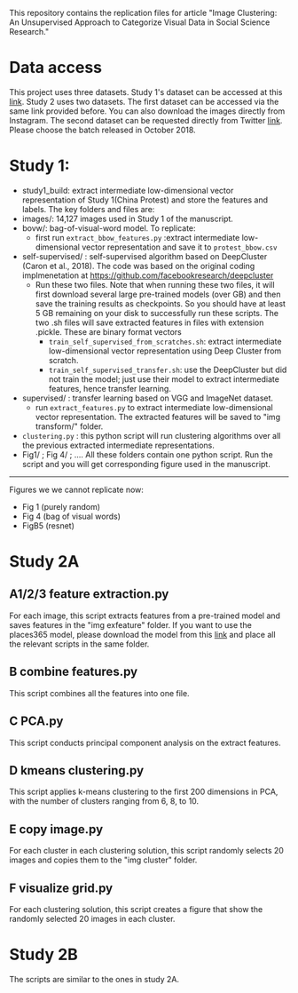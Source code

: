 
This repository contains the replication files for article "Image Clustering: An Unsupervised Approach to Categorize Visual Data in Social Science Research."

# Data access
This project uses three datasets. Study 1's dataset can be accessed at this [link](https://doi.org/10.7910/DVN/VSOH5H). Study 2 uses two datasets. The first dataset can be accessed via the same link provided before. You can also download the images directly from Instagram. The second dataset can be requested directly from Twitter [link](https://transparency.twitter.com/en/reports/information-operations.html). Please choose the batch released in October 2018.

# Study 1:
-  study1_build: extract intermediate low-dimensional vector representation of Study 1(China Protest) and store the features and labels. The key folders and files are:
  - images/: 14,127 images used in Study 1 of the manuscript.
  - bovw/: bag-of-visual-word model. To replicate:
    - first run `extract_bbow_features.py` :extract intermediate low-dimensional vector representation and save it to `protest_bbow.csv`
  - self-supervised/ : self-supervised algorithm based on DeepCluster (Caron et al., 2018). The code was based on the original coding implmenetation at https://github.com/facebookresearch/deepcluster
    - Run these two files. Note that when running these two files, it will first download several large pre-trained models (over GB) and then save the training results as checkpoints. So you should have at least 5 GB remaining on your disk to successfully run these scripts. The two .sh files will save extracted features in files with extension .pickle. These are binary format vectors
      - `train_self_supervised_from_scratches.sh`: extract intermediate low-dimensional vector representation using Deep Cluster from scratch.
      - `train_self_supervised_transfer.sh`: use the DeepCluster but did not train the model; just use their model to extract intermediate features, hence transfer learning.
  - supervised/ : transfer learning based on VGG and ImageNet dataset. 
    - run `extract_features.py` to extract  intermediate low-dimensional vector representation. The extracted features will be saved to "img transform/" folder.
  - `clustering.py` : this python script will run clustering algorithms over all the previous extracted intermediate representations. 
- Fig1/ ; Fig 4/ ; .... All these folders contain one python script. Run the script and you will get corresponding figure used in the manuscript.
--------------------------------------
Figures we we cannot replicate now:
- Fig 1 (purely random)
- Fig 4 (bag of visual words)
- FigB5 (resnet)

# Study 2A
## A1/2/3 feature extraction.py
For each image, this script extracts features from a pre-trained model and saves features in the "img exfeature" folder. If you want to use the places365 model, please download the model from this [link](https://github.com/GKalliatakis/Keras-VGG16-places365) and place all the relevant scripts in the same folder. 

## B combine features.py
This script combines all the features into one file.

## C PCA.py
This script conducts principal component analysis on the extract features.

## D kmeans clustering.py
This script applies k-means clustering to the first 200 dimensions in PCA, with the number of clusters ranging from 6, 8, to 10.

## E copy image.py
For each cluster in each clustering solution, this script randomly selects 20 images and copies them to the "img cluster" folder.

## F visualize grid.py
For each clustering solution, this script creates a figure that show the randomly selected 20 images in each cluster.

# Study 2B
The scripts are similar to the ones in study 2A.

